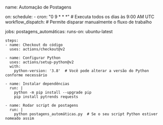 name: Automação de Postagens

on:
  schedule:
    - cron: "0 9 * * *"  # Executa todos os dias às 9:00 AM UTC
  workflow_dispatch:  # Permite disparar manualmente o fluxo de trabalho

jobs:
  postagens_automáticas:
    runs-on: ubuntu-latest

    steps:
    - name: Checkout do código
      uses: actions/checkout@v2

    - name: Configurar Python
      uses: actions/setup-python@v2
      with:
        python-version: '3.8'  # Você pode alterar a versão do Python conforme necessário

    - name: Instalar dependências
      run: |
        python -m pip install --upgrade pip
        pip install pytrends requests

    - name: Rodar script de postagens
      run: |
        python postagens_automáticas.py  # Se o seu script Python estiver nomeado assim
